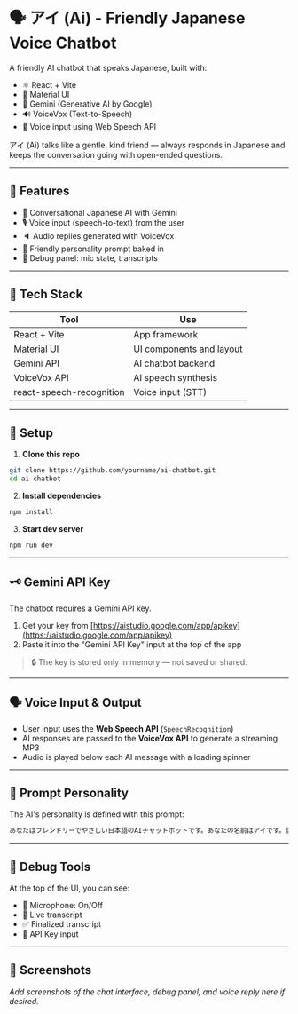 
# 🗣️ アイ (Ai) - Friendly Japanese Voice Chatbot

A friendly AI chatbot that speaks Japanese, built with:

- ⚛️ React + Vite  
- 🎨 Material UI  
- 🧠 Gemini (Generative AI by Google)  
- 🔊 VoiceVox (Text-to-Speech)  
- 🎤 Voice input using Web Speech API  

アイ (Ai) talks like a gentle, kind friend — always responds in Japanese and keeps the conversation going with open-ended questions.

---

## 🚀 Features

- 💬 Conversational Japanese AI with Gemini
- 🎙️ Voice input (speech-to-text) from the user
- 🔈 Audio replies generated with VoiceVox
- 👧 Friendly personality prompt baked in
- 🧪 Debug panel: mic state, transcripts

---

## 🧱 Tech Stack

| Tool                     | Use                         |
|--------------------------|-----------------------------|
| React + Vite             | App framework               |
| Material UI              | UI components and layout    |
| Gemini API               | AI chatbot backend          |
| VoiceVox API             | AI speech synthesis         |
| react-speech-recognition | Voice input (STT)           |

---

## 🔧 Setup

1. **Clone this repo**

```bash
git clone https://github.com/yourname/ai-chatbot.git
cd ai-chatbot
```

2. **Install dependencies**

```bash
npm install
```

3. **Start dev server**

```bash
npm run dev
```

---

## 🗝️ Gemini API Key

The chatbot requires a Gemini API key.

1. Get your key from [https://aistudio.google.com/app/apikey](https://aistudio.google.com/app/apikey)
2. Paste it into the "Gemini API Key" input at the top of the app

> 🔒 The key is stored only in memory — not saved or shared.

---

## 🗣️ Voice Input & Output

- User input uses the **Web Speech API** (`SpeechRecognition`)  
- AI responses are passed to the **VoiceVox API** to generate a streaming MP3  
- Audio is played below each AI message with a loading spinner

---

## 📄 Prompt Personality

The AI's personality is defined with this prompt:

```txt
あなたはフレンドリーでやさしい日本語のAIチャットボットです。あなたの名前はアイです。話し方は自然で丁寧すぎない、親しみのある口調（やさしい友達や先輩のように）で会話します。ユーザーの話にしっかり共感し、返事をしたあとは、必ず関連する質問を返して会話を続けてください。オープンな質問で、ユーザーにもっと話してもらえるようにしてください。必ず日本語で答えてください。
```

---

## 🧪 Debug Tools

At the top of the UI, you can see:

- 🎤 Microphone: On/Off
- 📝 Live transcript
- ✅ Finalized transcript
- 🔑 API Key input

---

## 📸 Screenshots

_Add screenshots of the chat interface, debug panel, and voice reply here if desired._
